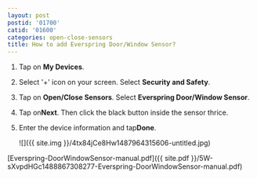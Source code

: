 ```yaml
---
layout: post
postid: '01700'
catid: '01600'
categories: open-close-sensors
title: How to add Everspring Door/Window Sensor?
---
```


1. Tap on **My Devices**.

2. Select '+' icon on your screen. Select **Security and Safety**.

3. Tap on **Open/Close Sensors**. Select **Everspring Door/Window Sensor**.

4. Tap on**Next**. Then click the black button inside the sensor thrice.

5. Enter the device information and tap**Done**.

    ![]({{ site.img }}/4tx84jCe8Hw1487964315606-untitled.jpg)

[Everspring-DoorWindowSensor-manual.pdf]({{ site.pdf }}/5W-sXvpdHGc1488867308277-Everspring-DoorWindowSensor-manual.pdf)